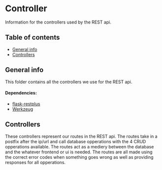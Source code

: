 # Controller
Information for the controllers used by the REST api. 

## Table of contents
* [General info](#general-info)
* [Controllers](#controllers)

## General info
This folder contains all the controllers we use for the REST api.
#### Dependencies:
* [flask-restplus](https://flask-restplus.readthedocs.io/en/stable/)
* [Werkzeug](https://pypi.org/project/Werkzeug/)

## Controllers
These controllers represent our routes in the REST api. The routes 
take in a postfix after the ip/url and call database opperations with
the 4 CRUD opperations available. The routes act as a mediery between
the database and the whatever frontend or ui is needed. The routes
are all made using the correct error codes when something goes wrong
as well as providing responses for all opperations.
